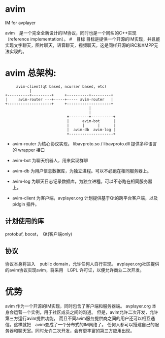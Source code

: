 avim
====

IM for avplayer

avim　是一个完全全新设计的IM协议，同时也是一个同名的C++实现（reference implementation）。
#　目标
目标是提供一个开源的IM实现，并且能实现文字聊天，图片聊天，语音聊天，视频聊天。这是同样开源的IRC和XMPP无法实现的。

# avim 总架构:

         avim-client(qt based, ncurser based, etc)
               |
    +----------+---------+     +----------+---------+
    |     avim-router ---+-----+----- avim-router   |
    +--------------------+     +--------------------+
										  |
										  |
								+---------+----------+
								|      avim-bot      |
								|      |      |      |
								|  avim-db  avim-log |
								+--------------------+


* avim-router 为核心协议实现， libavproto.so / libavproto.dll 提供多种语言的 wrapper 接口
* avim-bot 为聊天机器人，用来实现群聊
* avim-db 为用户信息数据库，为独立进程。可以不必跑在相同服务器上。
* avim-log 为聊天日志记录数据库，为独立进程。可以不必跑在相同服务器上。

* avim-client 为客户端，avplayer.org 计划提供基于Qt的跨平台客户端，以及　pidgin 插件。

##  计划使用的库

protobuf, boost，　Qt(客户端only)

## 协议
协议本身将进入　public domain，允许任何人自行实现。
avplayer.org社区提供的avim协议实现avim，将采用　LGPL 许可证，以便允许商业二次开发。

# 优势
avim 作为一个开源的IM实现，同时包含了客户端和服务器端。
avplayer.org 本身会运营一个实例，用于社区成员之间的沟通。
但是，avim允许二次开发，允许第三方运行avim提供功能，
而且不同avim服务提供商之间的用户还可以相互通信。这样就把　avim变成了一个分布式的IM网络了。
任何人都可以搭建自己的服务器和聊天室。同时允许二次开发，会有更丰富的第三方应用出现。






